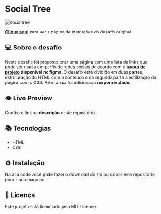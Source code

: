 # Social Tree

![socialtree](https://user-images.githubusercontent.com/83771792/228847860-c80eac5b-fcf7-40cb-bcdf-c00c3f6958bc.png)

**[Clique aqui](https://efficient-sloth-d85.notion.site/Desafio-Social-Tree-a4008e467a3248c4b05c97cf78aea44f)** para ver a página de instruções do desafio original.

## 💻 Sobre o desafio

Neste desafio foi proposto criar uma página com uma lista de links que pode ser usada em perfis de redes sociais de acordo com o **[layout do projeto](https://www.figma.com/file/yi1ycIyAW8QiGiX9bMFHkU/DD-%2F-Social-links/duplicate) disponível no figma**. O desafio está dividido em duas partes, estruturação do HTML com o conteúdo e na segunda parte a estilização da página com o CSS. Além disso foi adicionado ******************************responsividade******************************.

## 👁️ Live Preview

Confira o link na **descrição** deste repositório.

## 📚 Tecnologias

- HTML
- CSS

## ⚙️ Instalação

Na aba code você pode fazer o download do zip ou clonar este repositório para a sua máquina.

## 📄 Licença

Este projeto está licenciado pela MIT License.
